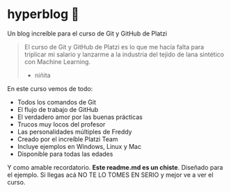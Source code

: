 # hyperblog 💚
Un blog increíble para el curso de Git y GitHub de Platzi
> El curso de Git y GitHub de Platzi es lo que me hacía falta para triplicar mi salario y lanzarme a la industria del tejido de lana sintético con Machine Learning.
>- niñita

En este curso vemos de todo:
* Todos los comandos de Git
* El flujo de trabajo de GitHub
* El verdadero amor por las buenas prácticas
* Trucos muy locos del profesor
* Las personalidades múltiples de Freddy
* Creado por el increíble Platzi Team
* Incluye ejemplos en Windows, Linux y Mac
* Disponible para todas las edades

Y como amable recordatorio. **Este readme.md es un chiste**. Diseñado para el ejemplo. Si llegas acá NO TE LO TOMES EN SERIO y mejor ve a ver el curso.

